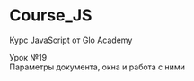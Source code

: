 # Course_JS
Курс JavaScript от Glo Academy
<div>
  Урок &#8470;19<br>
  Параметры документа, окна и работа с ними
</div>

